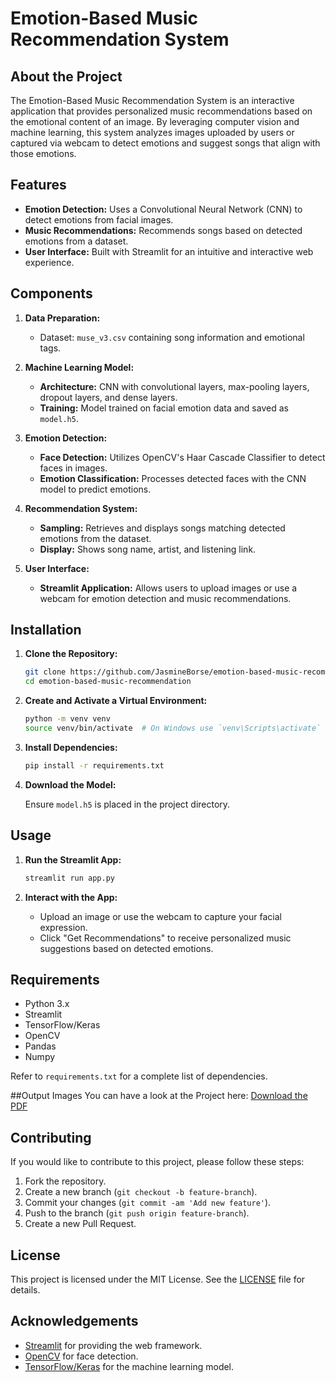 

# Emotion-Based Music Recommendation System

## About the Project

The Emotion-Based Music Recommendation System is an interactive application that provides personalized music recommendations based on the emotional content of an image. By leveraging computer vision and machine learning, this system analyzes images uploaded by users or captured via webcam to detect emotions and suggest songs that align with those emotions.

## Features

- **Emotion Detection:** Uses a Convolutional Neural Network (CNN) to detect emotions from facial images.
- **Music Recommendations:** Recommends songs based on detected emotions from a  dataset.
- **User Interface:** Built with Streamlit for an intuitive and interactive web experience.

## Components

1. **Data Preparation:**
   - Dataset: `muse_v3.csv` containing song information and emotional tags.
   
2. **Machine Learning Model:**
   - **Architecture:** CNN with convolutional layers, max-pooling layers, dropout layers, and dense layers.
   - **Training:** Model trained on facial emotion data and saved as `model.h5`.

3. **Emotion Detection:**
   - **Face Detection:** Utilizes OpenCV's Haar Cascade Classifier to detect faces in images.
   - **Emotion Classification:** Processes detected faces with the CNN model to predict emotions.

4. **Recommendation System:**
   - **Sampling:** Retrieves and displays songs matching detected emotions from the dataset.
   - **Display:** Shows song name, artist, and listening link.

5. **User Interface:**
   - **Streamlit Application:** Allows users to upload images or use a webcam for emotion detection and music recommendations.
   

## Installation

1. **Clone the Repository:**

   ```bash
   git clone https://github.com/JasmineBorse/emotion-based-music-recommendation.git
   cd emotion-based-music-recommendation
   ```

2. **Create and Activate a Virtual Environment:**

   ```bash
   python -m venv venv
   source venv/bin/activate  # On Windows use `venv\Scripts\activate`
   ```

3. **Install Dependencies:**

   ```bash
   pip install -r requirements.txt
   ```

4. **Download the Model:**

   Ensure `model.h5` is placed in the project directory.

## Usage

1. **Run the Streamlit App:**

   ```bash
   streamlit run app.py
   ```

2. **Interact with the App:**
   - Upload an image or use the webcam to capture your facial expression.
   - Click "Get Recommendations" to receive personalized music suggestions based on detected emotions.

## Requirements

- Python 3.x
- Streamlit
- TensorFlow/Keras
- OpenCV
- Pandas
- Numpy

Refer to `requirements.txt` for a complete list of dependencies.

##Output Images
You can have a look at the Project here:
[Download the PDF](URL-of-your-pdf-file)


## Contributing

If you would like to contribute to this project, please follow these steps:

1. Fork the repository.
2. Create a new branch (`git checkout -b feature-branch`).
3. Commit your changes (`git commit -am 'Add new feature'`).
4. Push to the branch (`git push origin feature-branch`).
5. Create a new Pull Request.

## License

This project is licensed under the MIT License. See the [LICENSE](LICENSE) file for details.

## Acknowledgements

- [Streamlit](https://streamlit.io/) for providing the web framework.
- [OpenCV](https://opencv.org/) for face detection.
- [TensorFlow/Keras](https://www.tensorflow.org/) for the machine learning model.

